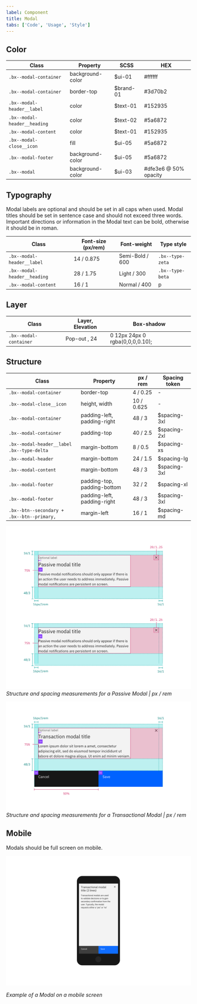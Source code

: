 ```yaml
---
label: Component
title: Modal
tabs: ['Code', 'Usage', 'Style']
---
```


## Color

| Class                        | Property         | SCSS      | HEX                   |
| ---------------------------- | ---------------- | --------- | --------------------- |
| `.bx--modal-container`       | background-color | $ui-01    | #ffffff               |
| `.bx--modal-container`       | border-top       | $brand-01 | #3d70b2               |
| `.bx--modal-header__label`   | color            | $text-01  | #152935               |
| `.bx--modal-header__heading` | color            | $text-02  | #5a6872               |
| `.bx--modal-content`         | color            | $text-01  | #152935               |
| `.bx--modal-close__icon`     | fill             | $ui-05    | #5a6872               |
| `.bx--modal-footer`          | background-color | $ui-05    | #5a6872               |
| `.bx--modal`                 | background-color | $ui-03    | #dfe3e6 @ 50% opacity |

## Typography

Modal labels are optional and should be set in all caps when used. Modal titles should be set in sentence case and should not exceed three words. Important directions or information in the Modal text can be bold, otherwise it should be in roman.

| Class                        | Font-size (px/rem) | Font-weight     | Type style       |
| ---------------------------- | ------------------ | --------------- | ---------------- |
| `.bx--modal-header__label`   | 14 / 0.875         | Semi-Bold / 600 | `.bx--type-zeta` |
| `.bx--modal-header__heading` | 28 / 1.75          | Light / 300     | `.bx--type-beta` |
| `.bx--modal-content`         | 16 / 1             | Normal / 400    | p                |

## Layer

| Class                  | Layer, Elevation | Box-shadow                      |
| ---------------------- | ---------------- | ------------------------------- |
| `.bx--modal-container` | Pop-out , 24     | 0 12px 24px 0 rgba(0,0,0,0.10); |

## Structure

| Class                                      | Property                    | px / rem   | Spacing token |
| ------------------------------------------ | --------------------------- | ---------- | ------------- |
| `.bx--modal-container`                     | border-top                  | 4 / 0.25   | -             |
| `.bx--modal-close__icon`                   | height, width               | 10 / 0.625 | -             |
| `.bx--modal-container`                     | padding-left, padding-right | 48 / 3     | $spacing-3xl  |
| `.bx--modal-container`                     | padding-top                 | 40 / 2.5   | $spacing-2xl  |
| `.bx--modal-header__label .bx--type-delta` | margin-bottom               | 8 / 0.5    | $spacing-xs   |
| `.bx--modal-header`                        | margin-bottom               | 24 / 1.5   | $spacing-lg   |
| `.bx--modal-content`                       | margin-bottom               | 48 / 3     | $spacing-3xl  |
| `.bx--modal-footer`                        | padding-top, padding-bottom | 32 / 2     | $spacing-xl   |
| `.bx--modal-footer`                        | padding-left, padding-right | 48 / 3     | $spacing-3xl  |
| `.bx--btn--secondary + .bx--btn--primary,` | margin-left                 | 16 / 1     | $spacing-md   |

![Structure and spacing measurements for Passive Modal](images/modal-style-1.png)
_Structure and spacing measurements for a Passive Modal | px / rem_

![Structure and spacing measurements for Transactional Modal elements](images/modal-style-2.png)
_Structure and spacing measurements for a Transactional Modal | px / rem_

## Mobile

Modals should be full screen on mobile.

<div class="image-component">
    <img src="images/modal-style-3.png" alt="Modal on mobile" />
</div>

_Example of a Modal on a mobile screen_
